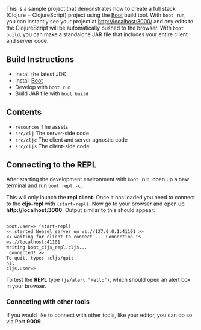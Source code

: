 This is a sample project that demonstrates how to create a full stack (Clojure + ClojureScript) project using the [Boot](http://boot-clj.com/) build tool. With `boot run`, you can instantly see your project at [http://localhost:3000/](http://localhost:3000/) and any edits to the ClojureScript will be automatically pushed to the browser. With `boot build`, you can make a standalone JAR file that includes your entire client and server code.

## Build Instructions

* Install the latest JDK
* Install [Boot](http://boot-clj.com/)
* Develop with `boot run`
* Build JAR file with `boot build`

## Contents

* `resources` The assets
* `src/clj` The server-side code
* `src/cljc` The client and server agnostic code
* `src/cljs` The client-side code

## Connecting to the REPL
After starting the development environment with `boot run`, open up a new terminal and run `boot repl -c`.

This will only launch the **repl client**.
Once it has loaded you need to connect to the **cljs-repl** with `(start-repl)`. Now go to your browser and open up **http://localhost:3000**.
Output similar to this should appear: 
```

boot.user=> (start-repl)
<< started Weasel server on ws://127.0.0.1:41101 >>
<< waiting for client to connect ... Connection is ws://localhost:41101
Writing boot_cljs_repl.cljs...
 connected! >>
To quit, type: :cljs/quit
nil
cljs.user=>

```
To test the **REPL** type `(js/alert "Hello")`, which should open an alert box in your browser.

### Connecting with other tools
If you would like to connect with other tools, like your editor, you can do so via Port **9009**.
